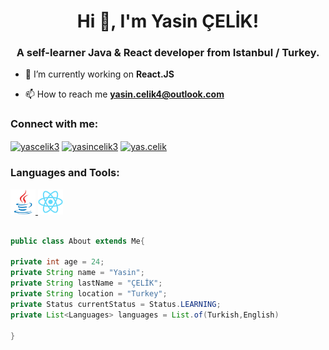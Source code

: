 <h1 align="center">Hi 👋, I'm Yasin ÇELİK!</h1>
<h3 align="center">A self-learner Java & React developer from Istanbul / Turkey.</h3>

- 🔭 I’m currently working on **React.JS**

- 📫 How to reach me **yasin.celik4@outlook.com**

<h3 align="left">Connect with me:</h3>
<p align="left">
<a href="https://twitter.com/yascelik3" target="blank"><img align="center" src="https://raw.githubusercontent.com/rahuldkjain/github-profile-readme-generator/master/src/images/icons/Social/twitter.svg" alt="yascelik3" height="30" width="40" /></a>
<a href="https://linkedin.com/in/yasincelik3" target="blank"><img align="center" src="https://raw.githubusercontent.com/rahuldkjain/github-profile-readme-generator/master/src/images/icons/Social/linked-in-alt.svg" alt="yasincelik3" height="30" width="40" /></a>
<a href="https://instagram.com/yas.celik" target="blank"><img align="center" src="https://raw.githubusercontent.com/rahuldkjain/github-profile-readme-generator/master/src/images/icons/Social/instagram.svg" alt="yas.celik" height="30" width="40" /></a>
</p>

<h3 align="left">Languages and Tools:</h3>
<p align="left"> <a href="https://www.java.com" target="_blank" rel="noreferrer"> <img src="https://raw.githubusercontent.com/devicons/devicon/master/icons/java/java-original.svg" alt="java" width="40" height="40"/> </a> <a href="https://react.dev/" target="_blank" rel="noreferrer"><img src="https://raw.githubusercontent.com/devicons/devicon/master/icons/react/react-original.svg" alt="react" width="40" height="40"/> </a></p>


```java

public class About extends Me{

private int age = 24;
private String name = "Yasin";
private String lastName = "ÇELİK";
private String location = "Turkey";
private Status currentStatus = Status.LEARNING;
private List<Languages> languages = List.of(Turkish,English)

}
```
